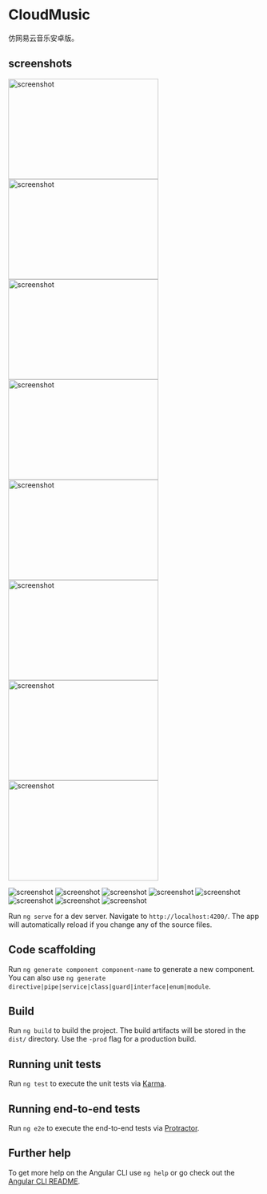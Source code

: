 # CloudMusic

仿网易云音乐安卓版。

## screenshots
 <img src="https://github.com/snhwv/myCloudMusic-app/raw/master/screenshot/20180306215157.png" width = "300" height = "200" alt="screenshot"/>
 <img src="https://github.com/snhwv/myCloudMusic-app/raw/master/screenshot/20180306215157.png" width = "300" height = "200" alt="screenshot"/>
 <img src="https://github.com/snhwv/myCloudMusic-app/raw/master/screenshot/20180306215157.png" width = "300" height = "200" alt="screenshot"/>
 <img src="https://github.com/snhwv/myCloudMusic-app/raw/master/screenshot/20180306215157.png" width = "300" height = "200" alt="screenshot"/>
 <img src="https://github.com/snhwv/myCloudMusic-app/raw/master/screenshot/20180306215157.png" width = "300" height = "200" alt="screenshot"/>
 <img src="https://github.com/snhwv/myCloudMusic-app/raw/master/screenshot/20180306215157.png" width = "300" height = "200" alt="screenshot"/>
 <img src="https://github.com/snhwv/myCloudMusic-app/raw/master/screenshot/20180306215157.png" width = "300" height = "200" alt="screenshot"/>
 <img src="https://github.com/snhwv/myCloudMusic-app/raw/master/screenshot/20180306215157.png" width = "300" height = "200" alt="screenshot"/>
 
![screenshot](https://github.com/snhwv/myCloudMusic-app/raw/master/screenshot/20180306215157.png)
![screenshot](https://github.com/snhwv/myCloudMusic-app/raw/master/screenshot/20180306215244.png)
![screenshot](https://github.com/snhwv/myCloudMusic-app/raw/master/screenshot/20180306215400.png)
![screenshot](https://github.com/snhwv/myCloudMusic-app/raw/master/screenshot/20180306215559.png)
![screenshot](https://github.com/snhwv/myCloudMusic-app/raw/master/screenshot/20180306215635.png)
![screenshot](https://github.com/snhwv/myCloudMusic-app/raw/master/screenshot/20180306215746.png)
![screenshot](https://github.com/snhwv/myCloudMusic-app/raw/master/screenshot/20180306215808.png)
![screenshot](https://github.com/snhwv/myCloudMusic-app/raw/master/screenshot/20180306215851.png)

Run `ng serve` for a dev server. Navigate to `http://localhost:4200/`. The app will automatically reload if you change any of the source files.

## Code scaffolding

Run `ng generate component component-name` to generate a new component. You can also use `ng generate directive|pipe|service|class|guard|interface|enum|module`.

## Build

Run `ng build` to build the project. The build artifacts will be stored in the `dist/` directory. Use the `-prod` flag for a production build.

## Running unit tests

Run `ng test` to execute the unit tests via [Karma](https://karma-runner.github.io).

## Running end-to-end tests

Run `ng e2e` to execute the end-to-end tests via [Protractor](http://www.protractortest.org/).

## Further help

To get more help on the Angular CLI use `ng help` or go check out the [Angular CLI README](https://github.com/angular/angular-cli/blob/master/README.md).
